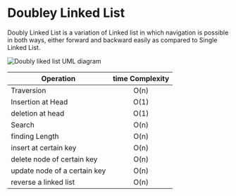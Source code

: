 # Doubley Linked List

Doubly Linked List is a variation of Linked list in which navigation is possible in both ways, either forward and backward easily as compared to Single Linked List.

![Doubly liked list UML diagram](https://www.tutorialspoint.com/data_structures_algorithms/images/doubly_linked_list.jpg)

| Operation                    | time Complexity |
| ---------------------------- | :-------------: |
| Traversion                   |      O(n)       |
| Insertion at Head            |      O(1)       |
| deletion at head             |      O(1)       |
| Search                       |      O(n)       |
| finding Length               |      O(n)       |
| insert at certain key        |      O(n)       |
| delete node of certain key   |      O(n)       |
| update node of a certain key |      O(n)       |
| reverse a linked list        |      O(n)       |
